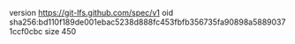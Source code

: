 version https://git-lfs.github.com/spec/v1
oid sha256:bd110f189de001ebac5238d888fc453fbfb356735fa90898a58890371ccf0cbc
size 450
